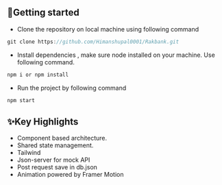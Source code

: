 ## 🍕Getting started

 - Clone the repository on local machine using following command
 ```js
 git clone https://github.com/Himanshupal0001/Rakbank.git
 ```
 
 - Install dependencies , make sure node installed on your machine. Use following command.
 ```js
 npm i or npm install
 ```
 - Run the project by following command
 ```js
 npm start
 ```
 
 ## ✨Key Highlights
 - Component based architecture. 
 - Shared state management. 
 - Tailwind 
 -  Json-server for mock API
 - Post request save in db.json
 - Animation powered by Framer Motion
